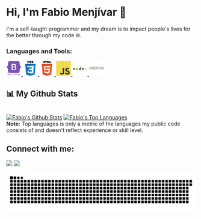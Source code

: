 
# Hi, I'm Fabio Menjívar 👋

I'm a self-taught programmer and my dream is to impact people's lives for the better through my code 🌐.

<h3 align="left">Languages and Tools:</h3>
<a href="https://getbootstrap.com" target="_blank"> <img src="https://raw.githubusercontent.com/devicons/devicon/master/icons/bootstrap/bootstrap-plain-wordmark.svg" alt="bootstrap" width="40" height="40"/> </a> <a href="https://www.w3schools.com/css/" target="_blank"> <img src="https://raw.githubusercontent.com/devicons/devicon/master/icons/css3/css3-original-wordmark.svg" alt="css3" width="40" height="40"/> </a>  <a href="https://www.w3.org/html/" target="_blank"> <img src="https://raw.githubusercontent.com/devicons/devicon/master/icons/html5/html5-original-wordmark.svg" alt="html5" width="40" height="40"/> </a> <a href="https://developer.mozilla.org/en-US/docs/Web/JavaScript" target="_blank"> <img src="https://raw.githubusercontent.com/devicons/devicon/master/icons/javascript/javascript-original.svg" alt="javascript" width="40" height="40"/> </a> <a href="https://nodejs.org" target="_blank"> <img src="https://raw.githubusercontent.com/devicons/devicon/master/icons/nodejs/nodejs-original-wordmark.svg" alt="nodejs" width="40" height="40"/> </a> <a href="https://expressjs.com" target="_blank"> <img src="https://raw.githubusercontent.com/devicons/devicon/master/icons/express/express-original-wordmark.svg" alt="express" width="40" height="40"/> </a> </p>

## 📊 My Github Stats

  <br/>
    <a href="#"><img alt="Fabio's Github Stats" src="https://github-readme-stats.vercel.app/api?username=Lawkmur&show_icons=true&count_private=true&theme=react&hide_border=true&bg_color=0D1117" /></a>
  <a href="#"><img alt="Fabio's Top Languages" src="https://github-readme-stats.vercel.app/api/top-langs/?username=Lawkmur&langs_count=8&count_private=true&layout=compact&theme=react&hide_border=true&bg_color=0D1117" /></a>
  <br/>
  <b>Note:</b> Top languages is only a metric of the languages my public code consists of and doesn't reflect experience or skill level.
  
 
## Connect with me:
<p align="left">

<a href = "https://www.linkedin.com/in/fabiomenjivar/"><img src="https://img.icons8.com/fluent/48/000000/linkedin.png"/></a>
<a href = "https://www.youtube.com/channel/UC-3fwfsN8qflxwzNJ26NEpw"><img src="https://img.icons8.com/color/48/000000/youtube-play.png"/></a>

</p>
  
![snake gif](https://github.com/Lawkmur/Lawkmur/blob/output/github-contribution-grid-snake.svg)
